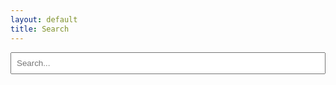 ```yaml
---
layout: default
title: Search
---
```


<input type="text" id="search-input" placeholder="Search..." style="width:100%;padding:8px;"/>
<ul id="results-container"></ul>

<script src="https://cdnjs.cloudflare.com/ajax/libs/simple-jekyll-search/1.7.4/simple-jekyll-search.min.js"></script>
<script>
  SimpleJekyllSearch({
    searchInput: document.getElementById('search-input'),
    resultsContainer: document.getElementById('results-container'),
    json: '{{ '/search.json' | relative_url }}'
  });
</script>
